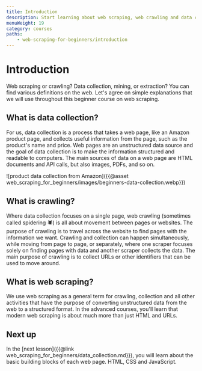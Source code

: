 ```yaml
---
title: Introduction
description: Start learning about web scraping, web crawling and data collection and develop your own simple scraper.
menuWeight: 19
category: courses
paths:
    - web-scraping-for-beginners/introduction
---
```


# [](#introduction) Introduction

Web scraping or crawling? Data collection, mining, or extraction? You can find various definitions on the web. Let's agree on simple explanations that we will use throughout this beginner course on web scraping.

## [](#data-collection) What is data collection?

For us, data collection is a process that takes a web page, like an Amazon product page, and collects useful information from the page, such as the product's name and price. Web pages are an unstructured data source and the goal of data collection is to make the information structured and readable to computers. The main sources of data on a web page are HTML documents and API calls, but also images, PDFs, and so on.

![product data collection from Amazon]({{@asset web_scraping_for_beginners/images/beginners-data-collection.webp}})

## [](#crawling) What is crawling?

Where data collection focuses on a single page, web crawling (sometimes called spidering 🕷) is all about movement between pages or websites. The purpose of crawling is to travel across the website to find pages with the information we want. Crawling and collection can happen simultaneously, while moving from page to page, or separately, where one scraper focuses solely on finding pages with data and another scraper collects the data. The main purpose of crawling is to collect URLs or other identifiers that can be used to move around.

<!-- TODO: An illustration of moving between pages -->

## [](#web-scraping) What is web scraping?

We use web scraping as a general term for crawling, collection and all other activities that have the purpose of converting unstructured data from the web to a structured format. In the advanced courses, you'll learn that modern web scraping is about much more than just HTML and URLs.

<!-- TODO: An illustration of moving between pages and collecting data -->

## [](#next) Next up

In the [next lesson]({{@link web_scraping_for_beginners/data_collection.md}}), you will learn about the basic building blocks of each web page. HTML, CSS and JavaScript.
